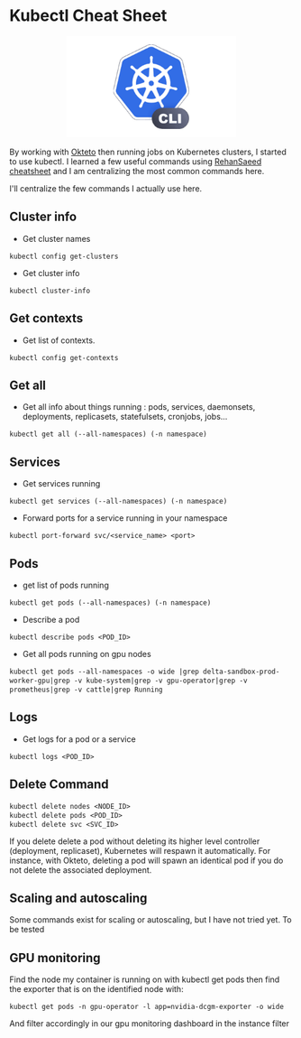 # Kubectl Cheat Sheet

<p align="center">
  <img src="/img/kubectl2.png" width=300 />
</p>

By working with [Okteto](https://github.com/okteto/okteto) then running jobs on Kubernetes clusters, I started to use kubectl. I learned a few useful commands using [RehanSaeed cheatsheet](https://github.com/RehanSaeed/Kubernetes-Cheat-Sheet) and I am centralizing the most common commands here.

I'll centralize the few commands I actually use here.

## Cluster info

- Get cluster names
```
kubectl config get-clusters
```

- Get cluster info
```
kubectl cluster-info
```

## Get contexts

- Get list of contexts.
```
kubectl config get-contexts
```

## Get all

- Get all info about things running : pods, services, daemonsets, deployments, replicasets, statefulsets, cronjobs, jobs...
```
kubectl get all (--all-namespaces) (-n namespace)
```

## Services

- Get services running
```
kubectl get services (--all-namespaces) (-n namespace)
```

- Forward ports for a service running in your namespace
```
kubectl port-forward svc/<service_name> <port>
```

## Pods 

- get list of pods running
```
kubectl get pods (--all-namespaces) (-n namespace)
```

- Describe a pod
```
kubectl describe pods <POD_ID>
```

- Get all pods running on gpu nodes
```
kubectl get pods --all-namespaces -o wide |grep delta-sandbox-prod-worker-gpu|grep -v kube-system|grep -v gpu-operator|grep -v prometheus|grep -v cattle|grep Running
```

## Logs

- Get logs for a pod or a service
```
kubectl logs <POD_ID>
```

## Delete Command

```
kubectl delete nodes <NODE_ID>
kubectl delete pods <POD_ID>
kubectl delete svc <SVC_ID>
```

If you delete delete a pod without deleting its higher level controller (deployment, replicaset), Kubernetes will respawn it automatically. For instance, with Okteto, deleting a pod will spawn an identical pod if you do not delete the associated deployment.

## Scaling and autoscaling

Some commands exist for scaling or autoscaling, but I have not tried yet. To be tested

## GPU monitoring

Find the node my container is running on with kubectl get pods then find the exporter that is on the identified node with:
```
kubectl get pods -n gpu-operator -l app=nvidia-dcgm-exporter -o wide
```

And filter accordingly in our gpu monitoring dashboard in the instance filter


